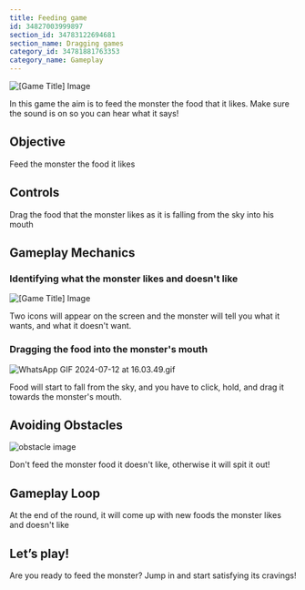 ```yaml
---
title: Feeding game
id: 34827003999897
section_id: 34783122694681
section_name: Dragging games
category_id: 34781881763353
category_name: Gameplay
---
```

![[Game Title] Image](https://help.studycat.com/hc/article_attachments/34827003977625)


In this game the aim is to feed the monster the food that it likes. Make sure the sound is on so you can hear what it says!


## Objective


Feed the monster the food it likes


## Controls


Drag the food that the monster likes as it is falling from the sky into his mouth


## Gameplay Mechanics


### Identifying what the monster likes and doesn't like


![[Game Title] Image](https://help.studycat.com/hc/article_attachments/34827003977625)


Two icons will appear on the screen and the monster will tell you what it wants, and what it doesn't want.


### Dragging the food into the monster's mouth


![WhatsApp GIF 2024-07-12 at 16.03.49.gif](https://help.studycat.com/hc/article_attachments/34976665858457)


Food will start to fall from the sky, and you have to click, hold, and drag it towards the monster's mouth.


## Avoiding Obstacles


![obstacle image](https://help.studycat.com/hc/article_attachments/34826992367897)


Don't feed the monster food it doesn't like, otherwise it will spit it out!


## Gameplay Loop


At the end of the round, it will come up with new foods the monster likes and doesn't like


## Let’s play!


Are you ready to feed the monster? Jump in and start satisfying its cravings!

